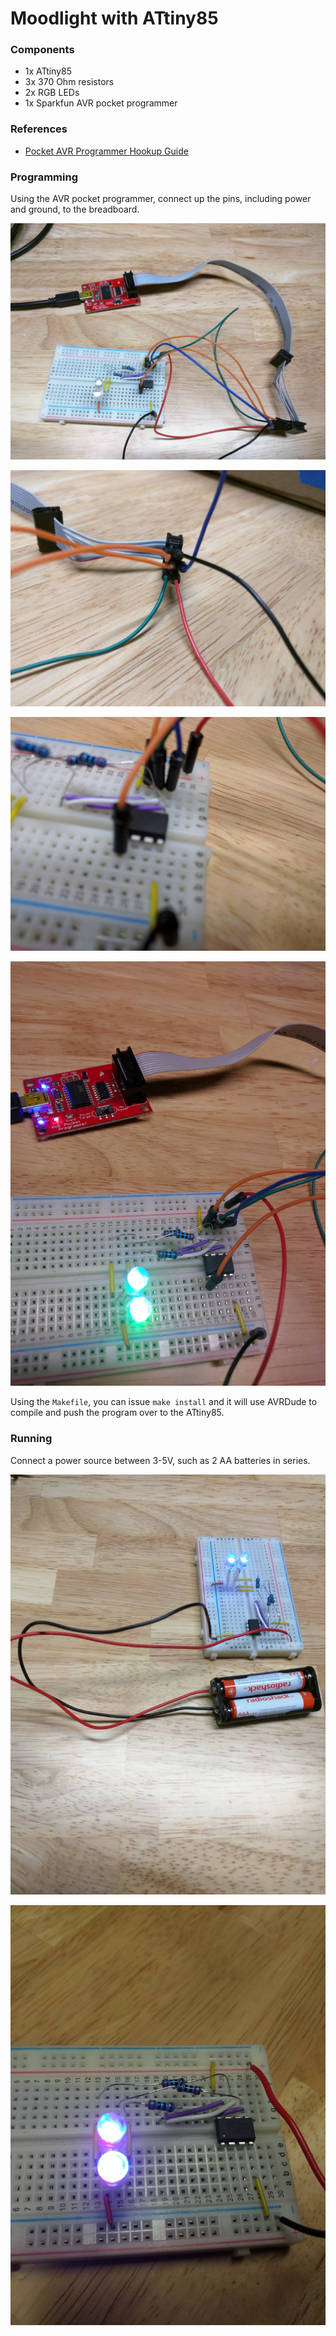 # Moodlight with ATtiny85

### Components
- 1x ATtiny85
- 3x 370 Ohm resistors
- 2x RGB LEDs
- 1x Sparkfun AVR pocket programmer

### References

- [Pocket AVR Programmer Hookup Guide](https://learn.sparkfun.com/tutorials/pocket-avr-programmer-hookup-guide)

### Programming
Using the AVR pocket programmer, connect up the pins, including power and ground, to the breadboard.

![Alt](images/programming1.jpg "Programming 1")

![Alt](images/programming2.jpg "Programming 2")

![Alt](images/programming3.jpg "Programming 3")

![Alt](images/programming4.jpg "Programming 4")

Using the `Makefile`, you can issue `make install` and it will use AVRDude to compile and push the program over to the ATtiny85.

### Running
Connect a power source between 3-5V, such as 2 AA batteries in series.

![Alt](images/running1.jpg "Running 1")

![Alt](images/running2.jpg "Running 2")


